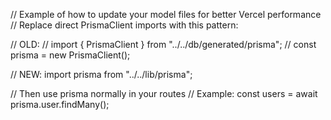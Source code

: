// Example of how to update your model files for better Vercel performance
// Replace direct PrismaClient imports with this pattern:

// OLD:
// import { PrismaClient } from "../../db/generated/prisma";
// const prisma = new PrismaClient();

// NEW:
import prisma from "../../lib/prisma";

// Then use prisma normally in your routes
// Example: const users = await prisma.user.findMany();
